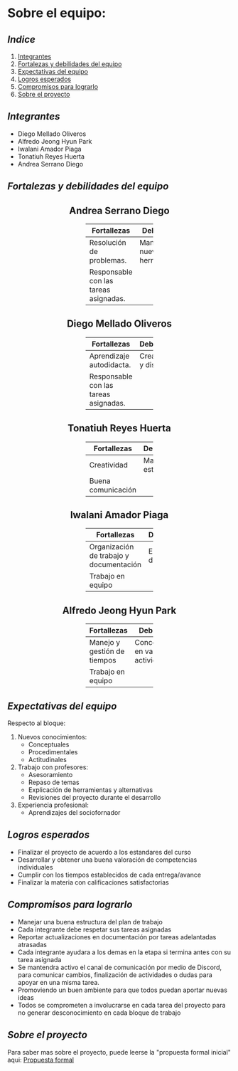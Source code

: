 # Sobre el equipo: 
## _Indice_ 
1. [Integrantes](#integrantes)
2. [Fortalezas y debilidades del equipo](#fortalezas-y-debilidades-del-equipo)
3. [Expectativas del equipo](#expectativas-del-equipo)
4. [Logros esperados](#logros-esperados)
5. [Compromisos para lograrlo](#compromisos-para-lograrlo)
6. [Sobre el proyecto](#sobre-el-proyecto)



## _Integrantes_
- Diego Mellado Oliveros 
- Alfredo Jeong Hyun Park
- Iwalani Amador Piaga 
- Tonatiuh Reyes Huerta 
- Andrea Serrano Diego


## _Fortalezas y debilidades del equipo_

## <center>**Andrea Serrano Diego**</center>

<div style="margin-left: auto;
            margin-right: auto;
            width: 30%">

|      Fortallezas                      |  Debilidades                     |
|         -                             |      -                           |
|  Resolución de problemas.             | Manejo de nuevas herramientas.   |
| Responsable con las tareas asignadas. |                                  |
</div>

## <center>**Diego Mellado Oliveros**</center>

<div style="margin-left: auto;
            margin-right: auto;
            width: 30%">

|      Fortallezas                      |  Debilidades                     |
|         -                             |      -                           |
|  Aprendizaje autodidacta.             | Creatividad y diseño.            |
| Responsable con las tareas asignadas. |                                  |
</div>

## <center>**Tonatiuh Reyes Huerta**</center>

<div style="margin-left: auto;
            margin-right: auto;
            width: 30%">

|      Fortallezas                      |  Debilidades                     |
|         -                             |      -                           |
|  Creatividad                          | Manejo del estrés                |
| Buena comunicación                    |                                  |
</div>

## <center>**Iwalani Amador Piaga**</center>

<div style="margin-left: auto;
            margin-right: auto;
            width: 30%">

|      Fortallezas                      |  Debilidades                     |
|         -                             |      -                           |
|Organización de trabajo y documentación| Explicación de ideas             |
| Trabajo en equipo                     |                                  |
</div>


## <center>**Alfredo Jeong Hyun Park**</center>

<div style="margin-left: auto;
            margin-right: auto;
            width: 30%">

|      Fortallezas                      |  Debilidades                     |
|         -                             |      -                           |
| Manejo y gestión de tiempos           |Concentración en varias actividades|
| Trabajo en equipo                     |                                  |
</div>

## _Expectativas del equipo_

Respecto al bloque: 
1. Nuevos conocimientos: 
    *  Conceptuales
    *  Procedimentales 
    *  Actitudinales 
2. Trabajo con profesores: 
    *  Asesoramiento 
    *  Repaso de temas 
    *  Explicación de herramientas y alternativas 
    *  Revisiones del proyecto durante el desarrollo 
3. Experiencia profesional: 
    * Aprendizajes del sociofornador 

## _Logros esperados_

* Finalizar el proyecto de acuerdo a los estandares del curso 
* Desarrollar y obtener una buena valoración de competencias individuales 
* Cumplir con los tiempos establecidos de cada entrega/avance 
* Finalizar la materia con calificaciones satisfactorias 

## _Compromisos para lograrlo_

* Manejar una buena estructura del plan de trabajo 
* Cada integrante debe respetar sus tareas asignadas
* Reportar actualizaciones en documentación por tareas adelantadas atrasadas
* Cada integrante ayudara a los demas en la etapa si termina antes con su tarea asignada 
* Se mantendra activo el canal de comunicación por medio de Discord, para comunicar cambios, finalización de actividades o dudas para apoyar en una misma tarea. 
* Promoviendo un buen ambiente para que todos puedan aportar nuevas ideas
* Todos se comprometen a involucrarse en cada tarea del proyecto para no generar desconocimiento en cada bloque de trabajo 

## _Sobre el proyecto_

Para saber mas sobre el proyecto, puede leerse la "propuesta formal inicial" aqui: [Propuesta formal](https://github.com/ivalani/Project-Multiagentes/blob/main/Arranque_de_proyecto/propuesta.md)
